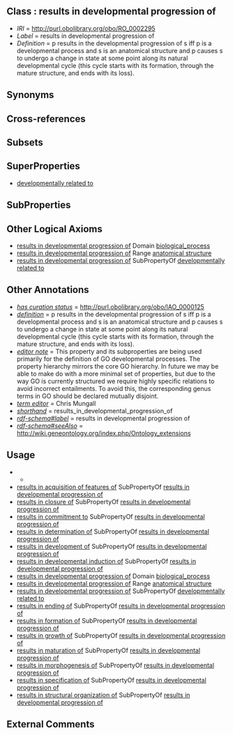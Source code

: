 
## Class : results in developmental progression of

 * *IRI* = http://purl.obolibrary.org/obo/RO_0002295
 * *Label* = results in developmental progression of
 * *Definition* = p results in the developmental progression of s iff p is a developmental process and s is an anatomical structure and p causes s to undergo a change in state at some point along its natural developmental cycle (this cycle starts with its formation, through the mature structure, and ends with its loss).

## Synonyms


## Cross-references


## Subsets


## SuperProperties

 * [developmentally related to](../../RO/24/RO_0002324.md)

## SubProperties


## Other Logical Axioms

 * [results in developmental progression of](../../RO/95/RO_0002295.md) Domain [biological_process](../../GO/50/GO_0008150.md)
 * [results in developmental progression of](../../RO/95/RO_0002295.md) Range [anatomical structure](../../CARO/03/CARO_0000003.md)
 * [results in developmental progression of](../../RO/95/RO_0002295.md) SubPropertyOf [developmentally related to](../../RO/24/RO_0002324.md)

## Other Annotations

 * *[has curation status](../../IAO/14/IAO_0000114.md)* = http://purl.obolibrary.org/obo/IAO_0000125
 * *[definition](../../IAO/15/IAO_0000115.md)* = p results in the developmental progression of s iff p is a developmental process and s is an anatomical structure and p causes s to undergo a change in state at some point along its natural developmental cycle (this cycle starts with its formation, through the mature structure, and ends with its loss).
 * *[editor note](../../IAO/16/IAO_0000116.md)* = This property and its subproperties are being used primarily for the definition of GO developmental processes. The property hierarchy mirrors the core GO hierarchy. In future we may be able to make do with a more minimal set of properties, but due to the way GO is currently structured we require highly specific relations to avoid incorrect entailments. To avoid this, the corresponding genus terms in GO should be declared mutually disjoint.
 * *[term editor](../../IAO/17/IAO_0000117.md)* = Chris Mungall
 * *[shorthand](../../nd/oboInOwl#shorthand.md)* = results_in_developmental_progression_of
 * *[rdf-schema#label](../../el/rdf-schema#label.md)* = results in developmental progression of
 * *[rdf-schema#seeAlso](../../so/rdf-schema#seeAlso.md)* = http://wiki.geneontology.org/index.php/Ontology_extensions

## Usage

 * -
 * [results in acquisition of features of](../../RO/15/RO_0002315.md) SubPropertyOf [results in developmental progression of](../../RO/95/RO_0002295.md)
 * [results in closure of](../../RO/85/RO_0002585.md) SubPropertyOf [results in developmental progression of](../../RO/95/RO_0002295.md)
 * [results in commitment to](../../RO/48/RO_0002348.md) SubPropertyOf [results in developmental progression of](../../RO/95/RO_0002295.md)
 * [results in determination of](../../RO/49/RO_0002349.md) SubPropertyOf [results in developmental progression of](../../RO/95/RO_0002295.md)
 * [results in development of](../../RO/96/RO_0002296.md) SubPropertyOf [results in developmental progression of](../../RO/95/RO_0002295.md)
 * [results in developmental induction of](../../RO/57/RO_0002357.md) SubPropertyOf [results in developmental progression of](../../RO/95/RO_0002295.md)
 * [results in developmental progression of](../../RO/95/RO_0002295.md) Domain [biological_process](../../GO/50/GO_0008150.md)
 * [results in developmental progression of](../../RO/95/RO_0002295.md) Range [anatomical structure](../../CARO/03/CARO_0000003.md)
 * [results in developmental progression of](../../RO/95/RO_0002295.md) SubPropertyOf [developmentally related to](../../RO/24/RO_0002324.md)
 * [results in ending of](../../RO/52/RO_0002552.md) SubPropertyOf [results in developmental progression of](../../RO/95/RO_0002295.md)
 * [results in formation of](../../RO/97/RO_0002297.md) SubPropertyOf [results in developmental progression of](../../RO/95/RO_0002295.md)
 * [results in growth of](../../RO/43/RO_0002343.md) SubPropertyOf [results in developmental progression of](../../RO/95/RO_0002295.md)
 * [results in maturation of](../../RO/99/RO_0002299.md) SubPropertyOf [results in developmental progression of](../../RO/95/RO_0002295.md)
 * [results in morphogenesis of](../../RO/98/RO_0002298.md) SubPropertyOf [results in developmental progression of](../../RO/95/RO_0002295.md)
 * [results in specification of](../../RO/56/RO_0002356.md) SubPropertyOf [results in developmental progression of](../../RO/95/RO_0002295.md)
 * [results in structural organization of](../../RO/55/RO_0002355.md) SubPropertyOf [results in developmental progression of](../../RO/95/RO_0002295.md)

## External Comments

